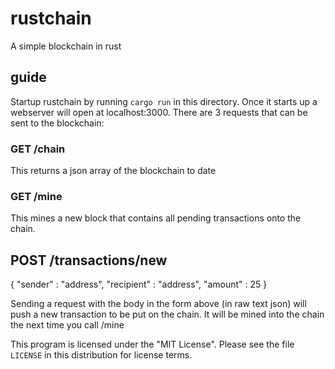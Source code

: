 # rustchain
A simple blockchain in rust

## guide
Startup rustchain by running `cargo run` in this directory. Once it starts up a webserver will open at localhost:3000. There are 3 requests that can be sent to the blockchain:

### GET /chain
This returns a json array of the blockchain to date

### GET /mine
This mines a new block that contains all pending transactions onto the chain.

## POST /transactions/new

{
  "sender" : "address",
  "recipient" : "address",
  "amount" : 25
}

Sending a request with the body in the form above (in raw text json) will push a new transaction to be put on the chain. It will be mined into the chain the next time you call /mine

This program is licensed under the "MIT License". Please see the file `LICENSE` in this distribution for license terms.
